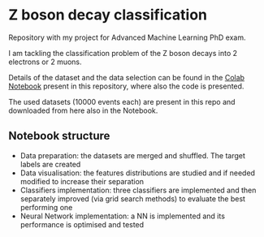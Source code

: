 # Z boson decay classification
Repository with my project for Advanced Machine Learning PhD exam. 

I am tackling the classification problem of the Z boson decays into 2 electrons or 2 muons. 

Details of the dataset and the data selection can be found in the [Colab Notebook](https://github.com/elisasanzani/MachineLearningProject/blob/main/Zboson_decay.ipynb) present in this repository, where also the code is presented.

The used datasets (10000 events each) are present in this repo and downloaded from here also in the Notebook.

## Notebook structure

- Data preparation: the datasets are merged and shuffled. The target labels are created
- Data visualisation: the features distributions are studied and if needed modified to increase their separation
- Classifiers implementation: three classifiers are implemented and then separately improved (via grid search methods) to evaluate the best performing one
- Neural Network implementation: a NN is implemented and its performance is optimised and tested

 
